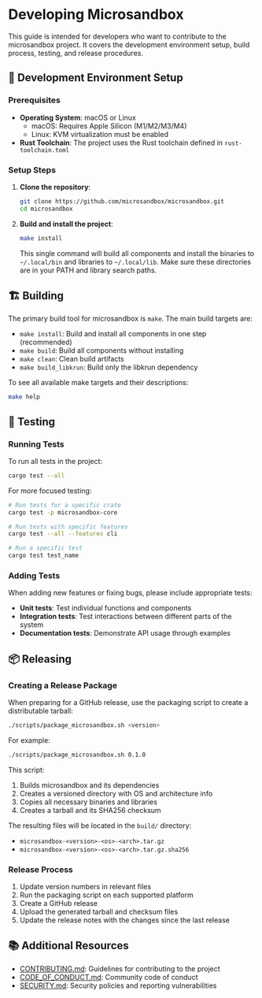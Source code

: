 # Developing Microsandbox

This guide is intended for developers who want to contribute to the microsandbox project. It covers the development environment setup, build process, testing, and release procedures.

## 🔧 Development Environment Setup

### Prerequisites

- **Operating System**: macOS or Linux
  - macOS: Requires Apple Silicon (M1/M2/M3/M4)
  - Linux: KVM virtualization must be enabled
- **Rust Toolchain**: The project uses the Rust toolchain defined in `rust-toolchain.toml`

### Setup Steps

1. **Clone the repository**:

   ```bash
   git clone https://github.com/microsandbox/microsandbox.git
   cd microsandbox
   ```

2. **Build and install the project**:

   ```bash
   make install
   ```

   This single command will build all components and install the binaries to `~/.local/bin` and libraries to `~/.local/lib`. Make sure these directories are in your PATH and library search paths.

## 🏗️ Building

The primary build tool for microsandbox is `make`. The main build targets are:

- `make install`: Build and install all components in one step (recommended)
- `make build`: Build all components without installing
- `make clean`: Clean build artifacts
- `make build_libkrun`: Build only the libkrun dependency

To see all available make targets and their descriptions:

```bash
make help
```

## 🧪 Testing

### Running Tests

To run all tests in the project:

```bash
cargo test --all
```

For more focused testing:

```bash
# Run tests for a specific crate
cargo test -p microsandbox-core

# Run tests with specific features
cargo test --all --features cli

# Run a specific test
cargo test test_name
```

### Adding Tests

When adding new features or fixing bugs, please include appropriate tests:

- **Unit tests**: Test individual functions and components
- **Integration tests**: Test interactions between different parts of the system
- **Documentation tests**: Demonstrate API usage through examples

## 📦 Releasing

### Creating a Release Package

When preparing for a GitHub release, use the packaging script to create a distributable tarball:

```bash
./scripts/package_microsandbox.sh <version>
```

For example:

```bash
./scripts/package_microsandbox.sh 0.1.0
```

This script:

1. Builds microsandbox and its dependencies
2. Creates a versioned directory with OS and architecture info
3. Copies all necessary binaries and libraries
4. Creates a tarball and its SHA256 checksum

The resulting files will be located in the `build/` directory:

- `microsandbox-<version>-<os>-<arch>.tar.gz`
- `microsandbox-<version>-<os>-<arch>.tar.gz.sha256`

### Release Process

1. Update version numbers in relevant files
2. Run the packaging script on each supported platform
3. Create a GitHub release
4. Upload the generated tarball and checksum files
5. Update the release notes with the changes since the last release

## 📚 Additional Resources

- [CONTRIBUTING.md](./CONTRIBUTING.md): Guidelines for contributing to the project
- [CODE_OF_CONDUCT.md](./CODE_OF_CONDUCT.md): Community code of conduct
- [SECURITY.md](./SECURITY.md): Security policies and reporting vulnerabilities
